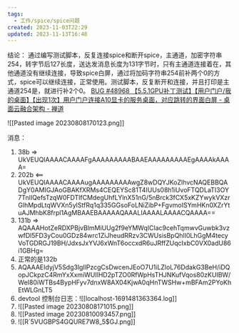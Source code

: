 ```yaml
---
tags:
  - 工作/spice/spice问题
created: 2023-11-03T22:29
updated: 2023-11-13T16:48
---
```

结论： 通过编写测试脚本，反复连接spice和断开spice，主通道，加密字符串254，转字节后127长度，送达发消息长度为131字节时，只有主通道连接着在，其他通道没有继续连接，导致spice白屏，通过将加码字符串254前补两个0的方式，spice可以继续连接，正常使用。测试脚本，反复断开和连接，并且打印是主通道254是，就进行补2个0。
[BUG #48968 【5.5.1GPU补丁测试】【用户门户/我的桌面】【出现1次】用户门户连接A10显卡的服务桌面，对应跳转的界面白屏 - 桌面云融合架构 - 禅道](http://172.16.203.12/zentao/bug-view-48968.html)

![[Pasted image 20230808170123.png]]

消息：
1. 38b => UkVEUQIAAAACAAAAFgAAAAAAAAABAAEAAAAAAAAAEgAAAAkAAAA=
2. 202b <== UkVEUQIAAAACAAAAugAAAAAAAAAwgZ8wDQYJKoZIhvcNAQEBBQADgY0AMIGJAoGBAKfXRMs4CEQEYSc81T4IUUs08h1iUvoFTQDLaTI3OY7TnlIQefsTzqW0FDTlfCMdegUhfLYlnX51nG/5nBrck3fCX5xKZYwykVXzrGlhMpdLtqWVXn5ylStfRq1q335GGsoFoLNiZibP+FgvmoISYmHKn0XZrYtuAJMhbK8frpl1AgMBAAEBAAAAAQAAALIAAAALAAAACQAAAA==
3. 131b => AQAAAHotZeRDXPBjvBlmMiUUg2f9eYMWqIClac9cehTqmwvGuwbk3vzwfDl5FD3yCou0GDz84wrc1ZiJheudRRzv3CWUsisBpQhlI0LhGgM4tecyVoTGDRGJ19BH/JdxsJxYVJ6xWnT6occxdR6uJRffZUqcIxbC0VX0adU86i1GBHg=
4. 正常的是132b
5. AQAAAEIdyjV5Sdg3lgIlPzcgCsDwcenJEoO7U1iLZloL76DdakG3BeH/iDQopJCkpzC4RmYxXxmiWUIlHD2pTZO0RfWpHsTHJNKufVqos80zKUIBW/WeI80iWTBs4BypHFyv7dnxW8AX04KjwA0qHnTWSHw+mBFAm2PYoKhEtWLGnLT5
6. devtool 控制台日志：![[localhost-1691481363364.log]]
7. ![[Pasted image 20230808171015.png]]
8. ![[Pasted image 20230810093457.png]]
9. ![[R`5VUGBPS4GQURE7W8_5$GJ.png]]